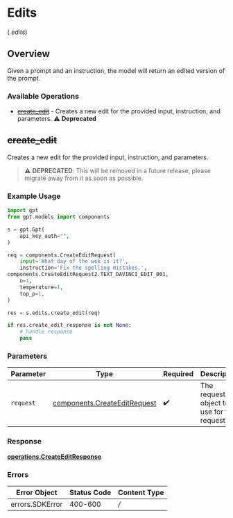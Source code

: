 # Edits
(*.edits*)

## Overview

Given a prompt and an instruction, the model will return an edited version of the prompt.

### Available Operations

* [~~create_edit~~](#create_edit) - Creates a new edit for the provided input, instruction, and parameters. :warning: **Deprecated**

## ~~create_edit~~

Creates a new edit for the provided input, instruction, and parameters.

> :warning: **DEPRECATED**: This will be removed in a future release, please migrate away from it as soon as possible.

### Example Usage

```python
import gpt
from gpt.models import components

s = gpt.Gpt(
    api_key_auth="",
)

req = components.CreateEditRequest(
    input='What day of the wek is it?',
    instruction='Fix the spelling mistakes.',
components.CreateEditRequest2.TEXT_DAVINCI_EDIT_001,
    n=1,
    temperature=1,
    top_p=1,
)

res = s.edits.create_edit(req)

if res.create_edit_response is not None:
    # handle response
    pass
```

### Parameters

| Parameter                                                                | Type                                                                     | Required                                                                 | Description                                                              |
| ------------------------------------------------------------------------ | ------------------------------------------------------------------------ | ------------------------------------------------------------------------ | ------------------------------------------------------------------------ |
| `request`                                                                | [components.CreateEditRequest](../../models/shared/createeditrequest.md) | :heavy_check_mark:                                                       | The request object to use for the request.                               |


### Response

**[operations.CreateEditResponse](../../models/operations/createeditresponse.md)**
### Errors

| Error Object    | Status Code     | Content Type    |
| --------------- | --------------- | --------------- |
| errors.SDKError | 400-600         | */*             |
